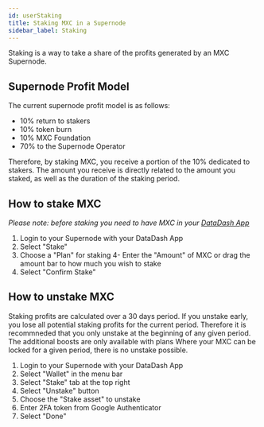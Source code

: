 ```yaml
---
id: userStaking
title: Staking MXC in a Supernode
sidebar_label: Staking
---
```


Staking is a way to take a share of the profits generated by an MXC Supernode.

## Supernode Profit Model

The current supernode profit model is as follows:

- 10% return to stakers
- 10% token burn
- 10% MXC Foundation
- 70% to the Supernode Operator

Therefore, by staking MXC, you receive a portion of the 10% dedicated to stakers. The amount you receive is directly related to the amount you staked, as well as the duration of the staking period.

## How to stake MXC

_Please note: before staking you need to have MXC in your [DataDash App](https://mxc.wiki/docs/en/userStaking)_

1. Login to your Supernode with your DataDash App
2. Select "Stake"
3. Choose a "Plan" for staking
4- Enter the "Amount" of MXC or drag the amount bar to how much you wish to stake
5. Select "Confirm Stake"

## How to unstake MXC

Staking profits are calculated over a 30 days period. If you unstake early, you lose all potential staking profits for the current period. Therefore it is recommneded that you only unstake at the beginning of any given period.
The additional boosts are only available with plans Where your MXC can be locked for a given period, there is no unstake possible. 

1. Login to your Supernode with your DataDash App
2. Select "Wallet" in the menu bar
3. Select "Stake" tab at the top right
4. Select "Unstake" button
5. Choose the "Stake asset" to unstake
6. Enter 2FA token from Google Authenticator
7. Select "Done" 
